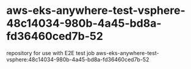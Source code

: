 # aws-eks-anywhere-test-vsphere-48c14034-980b-4a45-bd8a-fd36460ced7b-52
repository for use with E2E test job aws-eks-anywhere-test-vsphere:48c14034-980b-4a45-bd8a-fd36460ced7b-52
